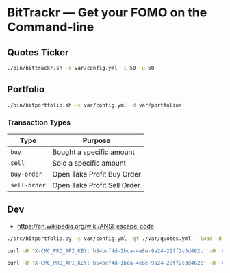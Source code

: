 # BitTrackr — Get your FOMO on the Command-line

## Quotes Ticker

```bash
./bin/bittrackr.sh -c var/config.yml -i 50 -u 60
```

## Portfolio

```bash
./bin/bitportfolio.sh -c var/config.yml -d var/portfolios
```

### Transaction Types

| Type | Purpose |
|---|---|
| `buy` | Bought a specific amount |
| `sell` | Sold a specific amount |
| `buy-order` | Open Take Profit Buy Order |
| `sell-order` | Open Take Profit Sell Order |

## Dev

- <https://en.wikipedia.org/wiki/ANSI_escape_code>

```bash
./src/bitportfolio.py -c var/config.yml -qf ./var/quotes.yml --load -d var/portfolios/ -t
```

```bash
curl -H 'X-CMC_PRO_API_KEY: b54bcf4d-1bca-4e8e-9a24-22ff2c3d462c' -H 'Accept: application/json' -d 'start=1&limit=5000&convert=USD' -G https://sandbox-api.coinmarketcap.com/v1/cryptocurrency/listings/latest

curl -H 'X-CMC_PRO_API_KEY: b54bcf4d-1bca-4e8e-9a24-22ff2c3d462c' -H 'Accept: application/json' 'https://sandbox-api.coinmarketcap.com/v2/cryptocurrency/quotes/latest?symbol=BTC,ETH' | jq
```
